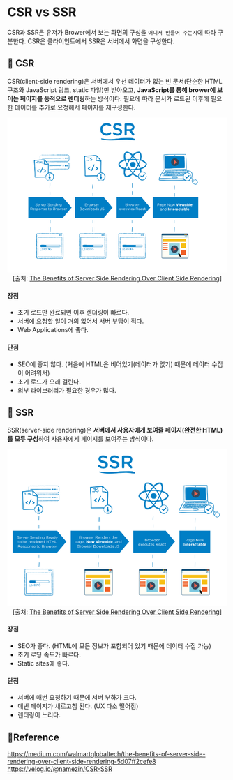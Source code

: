 # CSR vs SSR

CSR과 SSR은 유저가 Brower에서 보는 화면의 구성을 `어디서 만들어 주는지`에 따라 구분한다. CSR은 클라이언트에서 SSR은 서버에서 화면을 구성한다.

## 🍞 CSR

CSR(client-side rendering)은 서버에서 우선 데이터가 없는 빈 문서(단순한 HTML 구조와 JavaScript 링크, static 파일)만 받아오고, **JavaScript를 통해 brower에 보이는 페이지를 동적으로 렌더링**하는 방식이다. 필요에 따라 문서가 로드된 이후에 필요한 데이터를 추가로 요청해서 페이지를 재구성한다.

<center>

![csr_image](./img/csr.png)
[출처: [The Benefits of Server Side Rendering Over Client Side Rendering](https://medium.com/walmartglobaltech/the-benefits-of-server-side-rendering-over-client-side-rendering-5d07ff2cefe8)]

</center>

#### 장점

- 초기 로드만 완료되면 이후 렌더링이 빠르다.
- 서버에 요청할 일이 거의 없어서 서버 부담이 적다.
- Web Applications에 좋다.

#### 단점

- SEO에 좋지 않다. (처음에 HTML은 비어있기(데이터가 없기) 때문에 데이터 수집이 어려워서)
- 초기 로드가 오래 걸린다.
- 외부 라이브러리가 필요한 경우가 많다.

## 🍞 SSR

SSR(server-side rendering)은 **서버에서 사용자에게 보여줄 페이지(완전한 HTML)를 모두 구성**하여 사용자에게 페이지를 보여주는 방식이다.

<center>

![csr_image](./img/ssr.png)
[출처: [The Benefits of Server Side Rendering Over Client Side Rendering](https://medium.com/walmartglobaltech/the-benefits-of-server-side-rendering-over-client-side-rendering-5d07ff2cefe8)]

</center>

#### 장점

- SEO가 좋다. (HTML에 모든 정보가 포함되어 있기 때문에 데이터 수집 가능)
- 초기 로딩 속도가 빠르다.
- Static sites에 좋다.

#### 단점

- 서버에 매번 요청하기 때문에 서버 부하가 크다.
- 매번 페이지가 새로고침 된다. (UX 다소 떨어짐)
- 렌더링이 느리다.

## 📌Reference

https://medium.com/walmartglobaltech/the-benefits-of-server-side-rendering-over-client-side-rendering-5d07ff2cefe8 <br>
https://velog.io/@namezin/CSR-SSR
